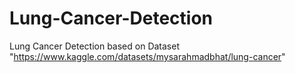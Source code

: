 # Lung-Cancer-Detection
Lung Cancer Detection based on Dataset "https://www.kaggle.com/datasets/mysarahmadbhat/lung-cancer"
